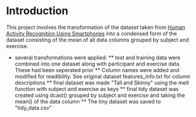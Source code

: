 # Introduction

This project involves the transformation of the dataset taken from [Human Activity Recognition Using Smartphones](http://archive.ics.uci.edu/ml/datasets/Human+Activity+Recognition+Using+Smartphones) into a condensed form of the dataset consisting of the mean of all data columns grouped by subject and exercise.

* several transformations were applied:
** test and training data were combined into one dataset along with participant and exercise data.  These had been seperated prior
** Column names were added and modified for readibility.  See original dataset features_info.txt for column descriptions
** final dataset was made "Tall and Skinny" using the melt function with subject and exercise as keys
** final tidy dataset was created using dcast() grouped by subject and exercise and taking the mean() of the data column
** The tiny dataset was saved to "tidy_data.csv"
